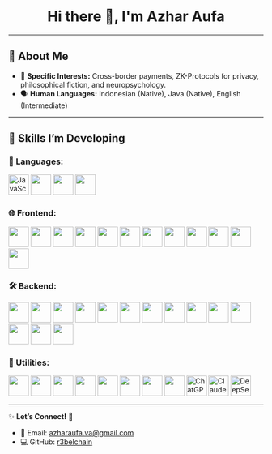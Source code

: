 <h1 align="center">Hi there 👋, I'm Azhar Aufa</h1>
<!-- <h4 align="center">
  Delving into lines of code, drifting through oceans of words. <br>
  A seeker of stories, a mind for psychology, and a admirer of sci-fi.
</h4> -->

---

## 🌟 About Me  

- 🌱 **Specific Interests:** Cross-border payments, ZK-Protocols for privacy, philosophical fiction, and neuropsychology.
- 🗣️ **Human Languages:** Indonesian (Native), Java (Native), English (Intermediate)

---

## 🚀 Skills I’m Developing

### 🧠 Languages:  
<p align="left">
  <img src="https://cdn.jsdelivr.net/gh/devicons/devicon/icons/javascript/javascript-original.svg" alt="JavaScript" width="40" height="40"/>
  <img src="https://cdn.jsdelivr.net/gh/devicons/devicon@latest/icons/solidity/solidity-plain.svg" width="40" height="40"/>
  <img src="https://cdn.jsdelivr.net/gh/devicons/devicon@latest/icons/bash/bash-original.svg" width="40" height="40"/>
  <img src="https://cdn.jsdelivr.net/gh/devicons/devicon@latest/icons/powershell/powershell-original.svg" width="40" height="40"/>
</p>  

### 🌐 Frontend:  
<p align="left">
   <img src="https://cdn.jsdelivr.net/gh/devicons/devicon@latest/icons/react/react-original.svg" width="40" height="40"/>
  <img src="https://cdn.jsdelivr.net/gh/devicons/devicon@latest/icons/vuejs/vuejs-original.svg" width="40" height="40"/>
 <img src="https://cdn.jsdelivr.net/gh/devicons/devicon@latest/icons/nextjs/nextjs-original.svg" width="40" height="40"/>
  <img src="https://cdn.jsdelivr.net/gh/devicons/devicon@latest/icons/angular/angular-original.svg" width="40" height="40"/>        
  <img src="https://cdn.jsdelivr.net/gh/devicons/devicon@latest/icons/jquery/jquery-original-wordmark.svg" width="40" height="40"/>
  <img src="https://cdn.jsdelivr.net/gh/devicons/devicon@latest/icons/axios/axios-plain-wordmark.svg" width="40" height="40"/>
  <img src="https://cdn.jsdelivr.net/gh/devicons/devicon@latest/icons/tailwindcss/tailwindcss-original.svg" width="40" height="40"/>
  <img src="https://cdn.jsdelivr.net/gh/devicons/devicon@latest/icons/framermotion/framermotion-original-wordmark.svg" width="40" height="40"/>
  <img src="https://cdn.jsdelivr.net/gh/devicons/devicon@latest/icons/bootstrap/bootstrap-original.svg" width="40" height="40"/>
  <img src="https://cdn.jsdelivr.net/gh/devicons/devicon@latest/icons/redux/redux-original.svg" width="40" height="40"/>
  <img src="https://cdn.jsdelivr.net/gh/devicons/devicon@latest/icons/materialui/materialui-plain.svg" width="40" height="40"/>
  <img src="https://cdn.jsdelivr.net/gh/devicons/devicon@latest/icons/svelte/svelte-original.svg" width="40" height="40"/>
</p>
 
### 🛠️ Backend: 
<p align="left">
<img src="https://cdn.jsdelivr.net/gh/devicons/devicon@latest/icons/nodejs/nodejs-original-wordmark.svg" width="40" height="40"/>
<img src="https://cdn.jsdelivr.net/gh/devicons/devicon@latest/icons/nodemon/nodemon-original.svg" width="40" height="40"/>            
  <img src="https://cdn.jsdelivr.net/gh/devicons/devicon@latest/icons/express/express-original.svg" width="40" height="40"/>
            <img src="https://cdn.jsdelivr.net/gh/devicons/devicon@latest/icons/graphql/graphql-plain-wordmark.svg" width="40" height="40"/>
            <img src="https://cdn.jsdelivr.net/gh/devicons/devicon@latest/icons/grpc/grpc-original.svg" width="40" height="40"/>
            <img src="https://cdn.jsdelivr.net/gh/devicons/devicon@latest/icons/docker/docker-original.svg" width="40" height="40"/>
            <img src="https://cdn.jsdelivr.net/gh/devicons/devicon@latest/icons/kubernetes/kubernetes-original.svg" width="40" height="40"/> 
            <img src="https://cdn.jsdelivr.net/gh/devicons/devicon@latest/icons/vercel/vercel-original-wordmark.svg" width="40" height="40"/>
            <img src="https://cdn.jsdelivr.net/gh/devicons/devicon@latest/icons/heroku/heroku-plain.svg" width="40" height="40"/>
            <img src="https://cdn.jsdelivr.net/gh/devicons/devicon@latest/icons/oauth/oauth-original.svg" width="40" height="40"/>
            <img src="https://cdn.jsdelivr.net/gh/devicons/devicon@latest/icons/mongodb/mongodb-plain-wordmark.svg" width="40" height="40"/>
            <img src="https://cdn.jsdelivr.net/gh/devicons/devicon@latest/icons/postgresql/postgresql-original-wordmark.svg" width="40" height="40"/>
            <img src="https://cdn.jsdelivr.net/gh/devicons/devicon@latest/icons/mysql/mysql-original-wordmark.svg" width="40" height="40"/>
            <img src="https://cdn.jsdelivr.net/gh/devicons/devicon@latest/icons/redis/redis-original.svg" width="40" height="40"/>
</p>

### 🧰 Utilities: 
<p align="left">
 <img src="https://cdn.jsdelivr.net/gh/devicons/devicon@latest/icons/git/git-original.svg" width="40" height="40"/>
  <img src="https://cdn.jsdelivr.net/gh/devicons/devicon@latest/icons/github/github-original-wordmark.svg" width="40" height="40"/>        
            <img src="https://cdn.jsdelivr.net/gh/devicons/devicon@latest/icons/vscode/vscode-original.svg" width="40" height="40"/>
            <img src="https://cdn.jsdelivr.net/gh/devicons/devicon@latest/icons/postman/postman-original.svg" width="40" height="40"/>
            <img src="https://cdn.jsdelivr.net/gh/devicons/devicon@latest/icons/jira/jira-original.svg" width="40" height="40"/>
            <img src="https://cdn.jsdelivr.net/gh/devicons/devicon@latest/icons/confluence/confluence-original.svg" width="40" height="40"/>
            <img src="https://cdn.jsdelivr.net/gh/devicons/devicon@latest/icons/notion/notion-original.svg" width="40" height="40"/>
            <img src="https://cdn.jsdelivr.net/gh/devicons/devicon@latest/icons/slack/slack-original.svg" width="40" height="40"/>
          <img src="https://upload.wikimedia.org/wikipedia/commons/0/04/ChatGPT_logo.svg" alt="ChatGPT Logo" width="40" height="40"/>
          <img src="https://uxwing.com/wp-content/themes/uxwing/download/brands-and-social-media/claude-ai-icon.png" alt="Claude AI Logo" width="40" height="40">
          <img src="https://img.icons8.com/?size=100&id=BXsdQPYarISt&format=png&color=228BE6" alt="DeepSeek Logo" width="40" height="40"/>

</p>


---

✨ **Let’s Connect!** 🚀  

- 📧 Email: [azharaufa.va@gmail.com](mailto:azharaufa.va@gmail.com)  
- 💻 GitHub: [r3belchain](https://github.com/r3belchain)  
